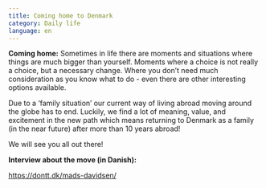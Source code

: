 ```yaml
---
title: Coming home to Denmark
category: Daily life
language: en
---
```

**Coming home:** Sometimes in life there are moments and situations where things are much bigger than yourself. Moments where a choice is not really a choice, but a necessary change. Where you don’t need much consideration as you know what to do - even there are other interesting options available.  

Due to a ‘family situation’ our current way of living abroad moving around the globe has to end. Luckily, we find a lot of meaning, value, and excitement in the new path which means returning to Denmark as a family (in the near future) after more than 10 years abroad! 

We will see you all out there!

**Interview about the move (in Danish):**

<https://dontt.dk/mads-davidsen/>
